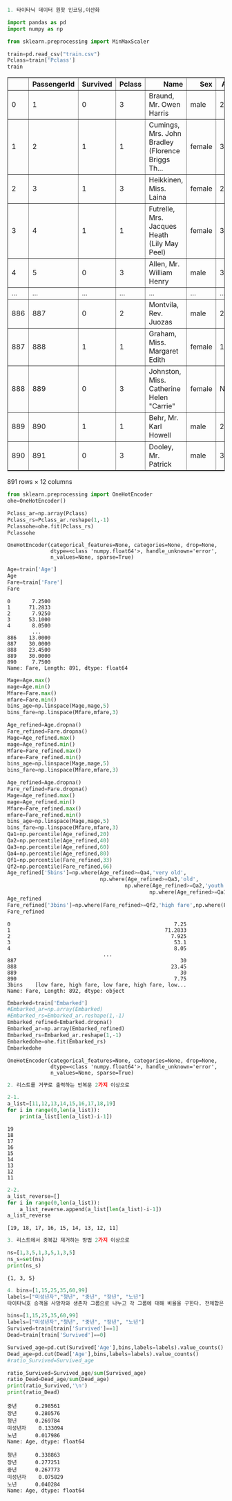```python
1. 타이타닉 데이터 원핫 인코딩,이산화
```


```python
import pandas as pd
import numpy as np

from sklearn.preprocessing import MinMaxScaler
```


```python
train=pd.read_csv("train.csv")
Pclass=train['Pclass']
train
```




<div>
<style scoped>
    .dataframe tbody tr th:only-of-type {
        vertical-align: middle;
    }

    .dataframe tbody tr th {
        vertical-align: top;
    }

    .dataframe thead th {
        text-align: right;
    }
</style>
<table border="1" class="dataframe">
  <thead>
    <tr style="text-align: right;">
      <th></th>
      <th>PassengerId</th>
      <th>Survived</th>
      <th>Pclass</th>
      <th>Name</th>
      <th>Sex</th>
      <th>Age</th>
      <th>SibSp</th>
      <th>Parch</th>
      <th>Ticket</th>
      <th>Fare</th>
      <th>Cabin</th>
      <th>Embarked</th>
    </tr>
  </thead>
  <tbody>
    <tr>
      <td>0</td>
      <td>1</td>
      <td>0</td>
      <td>3</td>
      <td>Braund, Mr. Owen Harris</td>
      <td>male</td>
      <td>22.0</td>
      <td>1</td>
      <td>0</td>
      <td>A/5 21171</td>
      <td>7.2500</td>
      <td>NaN</td>
      <td>S</td>
    </tr>
    <tr>
      <td>1</td>
      <td>2</td>
      <td>1</td>
      <td>1</td>
      <td>Cumings, Mrs. John Bradley (Florence Briggs Th...</td>
      <td>female</td>
      <td>38.0</td>
      <td>1</td>
      <td>0</td>
      <td>PC 17599</td>
      <td>71.2833</td>
      <td>C85</td>
      <td>C</td>
    </tr>
    <tr>
      <td>2</td>
      <td>3</td>
      <td>1</td>
      <td>3</td>
      <td>Heikkinen, Miss. Laina</td>
      <td>female</td>
      <td>26.0</td>
      <td>0</td>
      <td>0</td>
      <td>STON/O2. 3101282</td>
      <td>7.9250</td>
      <td>NaN</td>
      <td>S</td>
    </tr>
    <tr>
      <td>3</td>
      <td>4</td>
      <td>1</td>
      <td>1</td>
      <td>Futrelle, Mrs. Jacques Heath (Lily May Peel)</td>
      <td>female</td>
      <td>35.0</td>
      <td>1</td>
      <td>0</td>
      <td>113803</td>
      <td>53.1000</td>
      <td>C123</td>
      <td>S</td>
    </tr>
    <tr>
      <td>4</td>
      <td>5</td>
      <td>0</td>
      <td>3</td>
      <td>Allen, Mr. William Henry</td>
      <td>male</td>
      <td>35.0</td>
      <td>0</td>
      <td>0</td>
      <td>373450</td>
      <td>8.0500</td>
      <td>NaN</td>
      <td>S</td>
    </tr>
    <tr>
      <td>...</td>
      <td>...</td>
      <td>...</td>
      <td>...</td>
      <td>...</td>
      <td>...</td>
      <td>...</td>
      <td>...</td>
      <td>...</td>
      <td>...</td>
      <td>...</td>
      <td>...</td>
      <td>...</td>
    </tr>
    <tr>
      <td>886</td>
      <td>887</td>
      <td>0</td>
      <td>2</td>
      <td>Montvila, Rev. Juozas</td>
      <td>male</td>
      <td>27.0</td>
      <td>0</td>
      <td>0</td>
      <td>211536</td>
      <td>13.0000</td>
      <td>NaN</td>
      <td>S</td>
    </tr>
    <tr>
      <td>887</td>
      <td>888</td>
      <td>1</td>
      <td>1</td>
      <td>Graham, Miss. Margaret Edith</td>
      <td>female</td>
      <td>19.0</td>
      <td>0</td>
      <td>0</td>
      <td>112053</td>
      <td>30.0000</td>
      <td>B42</td>
      <td>S</td>
    </tr>
    <tr>
      <td>888</td>
      <td>889</td>
      <td>0</td>
      <td>3</td>
      <td>Johnston, Miss. Catherine Helen "Carrie"</td>
      <td>female</td>
      <td>NaN</td>
      <td>1</td>
      <td>2</td>
      <td>W./C. 6607</td>
      <td>23.4500</td>
      <td>NaN</td>
      <td>S</td>
    </tr>
    <tr>
      <td>889</td>
      <td>890</td>
      <td>1</td>
      <td>1</td>
      <td>Behr, Mr. Karl Howell</td>
      <td>male</td>
      <td>26.0</td>
      <td>0</td>
      <td>0</td>
      <td>111369</td>
      <td>30.0000</td>
      <td>C148</td>
      <td>C</td>
    </tr>
    <tr>
      <td>890</td>
      <td>891</td>
      <td>0</td>
      <td>3</td>
      <td>Dooley, Mr. Patrick</td>
      <td>male</td>
      <td>32.0</td>
      <td>0</td>
      <td>0</td>
      <td>370376</td>
      <td>7.7500</td>
      <td>NaN</td>
      <td>Q</td>
    </tr>
  </tbody>
</table>
<p>891 rows × 12 columns</p>
</div>




```python
from sklearn.preprocessing import OneHotEncoder
ohe=OneHotEncoder()
```


```python
Pclass_ar=np.array(Pclass)
Pclass_rs=Pclass_ar.reshape(1,-1)
Pclassohe=ohe.fit(Pclass_rs)
Pclassohe
```




    OneHotEncoder(categorical_features=None, categories=None, drop=None,
                  dtype=<class 'numpy.float64'>, handle_unknown='error',
                  n_values=None, sparse=True)




```python
Age=train['Age']
Age
Fare=train['Fare']
Fare
```




    0       7.2500
    1      71.2833
    2       7.9250
    3      53.1000
    4       8.0500
            ...   
    886    13.0000
    887    30.0000
    888    23.4500
    889    30.0000
    890     7.7500
    Name: Fare, Length: 891, dtype: float64




```python
Mage=Age.max()
mage=Age.min()
Mfare=Fare.max()
mfare=Fare.min()
bins_age=np.linspace(Mage,mage,5)
bins_fare=np.linspace(Mfare,mfare,3)
```


```python
Age_refined=Age.dropna()
Fare_refined=Fare.dropna()
Mage=Age_refined.max()
mage=Age_refined.min()
Mfare=Fare_refined.max()
mfare=Fare_refined.min()
bins_age=np.linspace(Mage,mage,5)
bins_fare=np.linspace(Mfare,mfare,3)
```


```python
Age_refined=Age.dropna()
Fare_refined=Fare.dropna()
Mage=Age_refined.max()
mage=Age_refined.min()
Mfare=Fare_refined.max()
mfare=Fare_refined.min()
bins_age=np.linspace(Mage,mage,5)
bins_fare=np.linspace(Mfare,mfare,3)
Qa1=np.percentile(Age_refined,20)
Qa2=np.percentile(Age_refined,40)
Qa3=np.percentile(Age_refined,60)
Qa4=np.percentile(Age_refined,80)
Qf1=np.percentile(Fare_refined,33)
Qf2=np.percentile(Fare_refined,66)
Age_refined['5bins']=np.where(Age_refined>=Qa4,'very old',
                              np.where(Age_refined>=Qa3,'old',
                                      np.where(Age_refined>=Qa2,'youth',
                                              np.where(Age_refined>=Qa1,'young','very young'))))
Age_refined
Fare_refined['3bins']=np.where(Fare_refined>=Qf2,'high fare',np.where(Fare_refined>=Qf2,'medium fare','low fare'))
Fare_refined
```




    0                                                     7.25
    1                                                  71.2833
    2                                                    7.925
    3                                                     53.1
    4                                                     8.05
                                   ...                        
    887                                                     30
    888                                                  23.45
    889                                                     30
    890                                                   7.75
    3bins    [low fare, high fare, low fare, high fare, low...
    Name: Fare, Length: 892, dtype: object




```python
Embarked=train['Embarked']
#Embarked_ar=np.array(Embarked)
#Embarked_rs=Embarked_ar.reshape(1,-1)
Embarked_refined=Embarked.dropna()
Embarked_ar=np.array(Embarked_refined)
Embarked_rs=Embarked_ar.reshape(1,-1)
Embarkedohe=ohe.fit(Embarked_rs)
Embarkedohe
```




    OneHotEncoder(categorical_features=None, categories=None, drop=None,
                  dtype=<class 'numpy.float64'>, handle_unknown='error',
                  n_values=None, sparse=True)




```python
2. 리스트를 거꾸로 출력하는 반복문 2가지 이상으로
```


```python
2-1.
a_list=[11,12,13,14,15,16,17,18,19]
for i in range(0,len(a_list)):
    print(a_list[len(a_list)-i-1])
```

    19
    18
    17
    16
    15
    14
    13
    12
    11
    


```python
2-2.
a_list_reverse=[]
for i in range(0,len(a_list)):
    a_list_reverse.append(a_list[len(a_list)-i-1])
a_list_reverse
```




    [19, 18, 17, 16, 15, 14, 13, 12, 11]




```python
3. 리스트에서 중복값 제거하는 방법 2가지 이상으로
```


```python
ns=[1,3,5,1,3,5,1,3,5]
ns_s=set(ns)
print(ns_s)
```

    {1, 3, 5}
    


```python
4. bins=[1,15,25,35,60,99]
labels=["미성년자","청년", "중년", "장년", "노년"]
타이타닉호 승객을 사망자와 생존자 그룹으로 나누고 각 그룹에 대해 비율을 구한다. 전체합은 1이어야한다
```


```python
bins=[1,15,25,35,60,99]
labels=["미성년자","청년", "중년", "장년", "노년"]
Survived=train[train['Survived']==1]
Dead=train[train['Survived']==0]
```


```python
Survived_age=pd.cut(Survived['Age'],bins,labels=labels).value_counts()
Dead_age=pd.cut(Dead['Age'],bins,labels=labels).value_counts()
#ratio_Survived=Survived_age
```


```python
ratio_Survived=Survived_age/sum(Survived_age)
ratio_Dead=Dead_age/sum(Dead_age)
print(ratio_Survived,'\n')
print(ratio_Dead)
```

    중년      0.298561
    장년      0.280576
    청년      0.269784
    미성년자    0.133094
    노년      0.017986
    Name: Age, dtype: float64 
    
    청년      0.338863
    장년      0.277251
    중년      0.267773
    미성년자    0.075829
    노년      0.040284
    Name: Age, dtype: float64
    


```python

```
